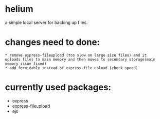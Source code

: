 # helium
   a simple local server for backing up files.
   
# changes need to done:
    * remove express-fileupload (too slow on large size files) and it uploads files to main memory and then moves to secondary storage(main memory issue fixed)
    * add formidable instead of express-file upload (check speed)
    
# currently used packages:
   * express
   * express-fileupload
   * ejs
